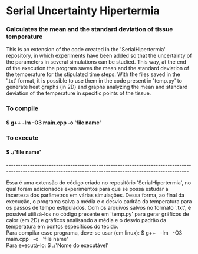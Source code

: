 <h1>Serial Uncertainty Hipertermia</h1>

<h3>Calculates the mean and the standard deviation of tissue temperature</h3>

<p> This is an extension of the code created in the 'SerialHipertermia' repository, in which experiments have been added so that the uncertainty of the parameters in several simulations can be studied. This way, at the end of the execution the program saves the mean and the standard deviation of the temperature for the stipulated time steps. With the files saved in the '.txt' format, it is possible to use them in the code present in 'temp.py' to generate heat graphs (in 2D) and graphs analyzing the mean and standard deviation of the temperature in specific points of the tissue. </p> 
<h3>To compile</h3>
<h4> $ g++ -lm -O3 main.cpp -o 'file name'</h4> 
<h3>To execute</h3>
<h4> $ ./'file name'</h4> 
-----------------------------------------------------------------------------------------------------------------------------------------------------------

Essa é uma extensão do código criado no repositório 'SerialHipertermia', no qual foram adicionados experimentos para que se possa estudar a incerteza dos parâmetros em várias simulações. Dessa forma, ao final da execução, o programa salva a média e o desvio padrão da temperatura para os passos de tempo estipulados. Com os arquivos salvos no formato '.txt', é possível utilizá-los no código presente em 'temp.py' para gerar gráficos de calor (em 2D) e gráficos analisando a média e o desvio padrão da temperatura em pontos específicos do tecido. <br />
Para compilar esse programa, deve-se usar (em linux): $ g++ &nbsp; -lm &nbsp; -O3 &nbsp; main.cpp &nbsp; -o &nbsp; 'file name' &nbsp; <br />
Para executá-lo: $ ./'Nome do executável'
   
